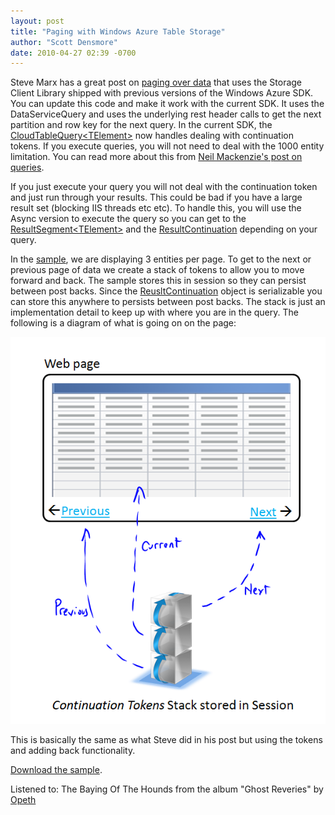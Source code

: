 ```yaml
---
layout: post
title: "Paging with Windows Azure Table Storage"
author: "Scott Densmore"
date: 2010-04-27 02:39 -0700
---
```


Steve Marx has a great post on [paging over data](http://blog.smarx.com/posts/paging-over-data-in-windows-azure-tables) that uses the Storage Client Library shipped with previous versions of the Windows Azure SDK. You can update this code and make it work with the current SDK. It uses the DataServiceQuery and uses the underlying rest header calls to get the next partition and row key for the next query. In the current SDK, the [CloudTableQuery\<TElement\>](http://msdn.microsoft.com/en-us/library/ee758648.aspx) now handles dealing with continuation tokens. If you execute queries, you will not need to deal with the 1000 entity limitation. You can read more about this from [Neil Mackenzie's post on queries](http://nmackenzie.spaces.live.com/blog/cns!B863FF075995D18A!564.entry).

If you just execute your query you will not deal with the continuation token and just run through your results. This could be bad if you have a large result set (blocking IIS threads etc etc). To handle this, you will use the Async version to execute the query so you can get to the [ResultSegment\<TElement\>](http://msdn.microsoft.com/en-us/library/ee758683.aspx) and the [ResultContinuation](http://msdn.microsoft.com/en-us/library/microsoft.windowsazure.storageclient.resultcontinuation.aspx) depending on your query.

In the [sample](/assets/files/Continuation.zip), we are displaying 3 entities per page. To get to the next or previous page of data we create a stack of tokens to allow you to move forward and back. The sample stores this in session so they can persist between post backs. Since the [ReusltContinuation](http://msdn.microsoft.com/en-us/library/microsoft.windowsazure.storageclient.resultcontinuation.aspx) object is serializable you can store this anywhere to persists between post backs. The stack is just an implementation detail to keep up with where you are in the query. The following is a diagram of what is going on on the page:

[![continuationtoken](/assets/img/continuationtoken.png "continuationtoken")](/assets/img/continuationtoken.png)

This is basically the same as what Steve did in his post but using the tokens and adding back functionality.

[Download the sample](/assets/files/Continuation.zip).

Listened to: The Baying Of The Hounds from the album "Ghost Reveries" by [Opeth](http://www.google.com/search?q=%22Opeth%22)